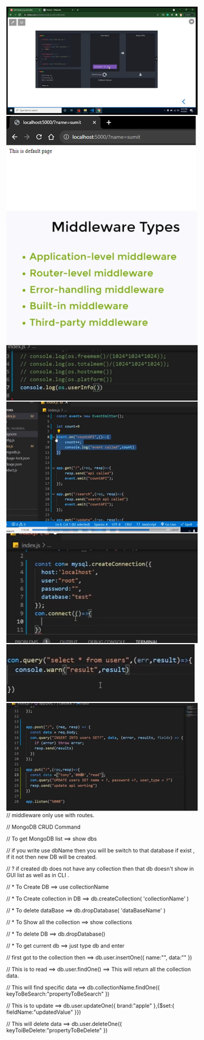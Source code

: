 ![ CallBack image](image.png)
![query string](image-1.png)
![types of middleware](image-2.png)
![osFun](image-3.png)
![event](image-4.png)
![mysql](image-5.png)
![sql res text](image-6.png)
![Alt text](image-7.png)
// middleware only use with routes.

// MongoDB CRUD Command

// To get MongoDB list ==> show dbs

// if you write use dbName then you will be switch to that database if exist , if it not then new DB will be created.

// ? if created db does not have any collection then that db doesn't show in GUI list as well as in CLI .

// \* To Create DB ==> use collectionName

// \* To Create collection in DB ==> db.createCollection( 'collectionName' )

// \* To delete dataBase ==> db.dropDatabase( 'dataBaseName' )

// \* To Show all the collection ==> show collections

// \* To delete DB ==> db.dropDatabase()

// \* To get current db ==> just type db and enter

// first got to the collection then ==> db.user.insertOne({ name:"", data:"" })

// This is to read ==> db.user.findOne() ==> This will return all the collection data.

// This will find specific data ==> db.collectionName.findOne({ keyToBeSearch:"propertyToBeSearch" })

// This is to update ==> db.user.updateOne({ brand:"apple" },{$set:{ fieldName:"updatedValue" }})

// This will delete data ==> db.user.deleteOne({ keyToiBeDelete:"propertyToBeDelete" })
